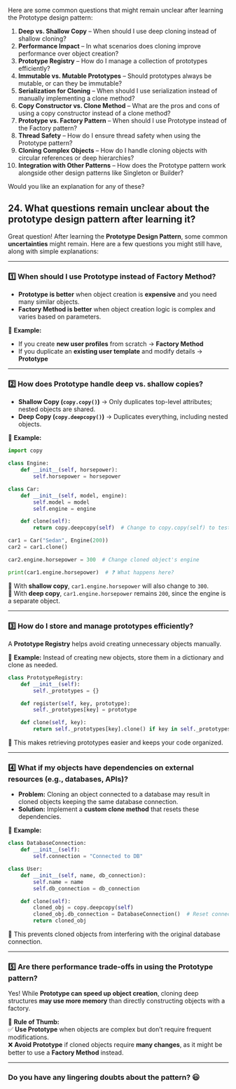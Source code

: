 Here are some common questions that might remain unclear after learning the Prototype design pattern:  

1. **Deep vs. Shallow Copy** – When should I use deep cloning instead of shallow cloning?  
2. **Performance Impact** – In what scenarios does cloning improve performance over object creation?  
3. **Prototype Registry** – How do I manage a collection of prototypes efficiently?  
4. **Immutable vs. Mutable Prototypes** – Should prototypes always be mutable, or can they be immutable?  
5. **Serialization for Cloning** – When should I use serialization instead of manually implementing a clone method?  
6. **Copy Constructor vs. Clone Method** – What are the pros and cons of using a copy constructor instead of a clone method?  
7. **Prototype vs. Factory Pattern** – When should I use Prototype instead of the Factory pattern?  
8. **Thread Safety** – How do I ensure thread safety when using the Prototype pattern?  
9. **Cloning Complex Objects** – How do I handle cloning objects with circular references or deep hierarchies?  
10. **Integration with Other Patterns** – How does the Prototype pattern work alongside other design patterns like Singleton or Builder?  

Would you like an explanation for any of these?






## 24. What questions remain unclear about the prototype design pattern after learning it?

Great question! After learning the **Prototype Design Pattern**, some common **uncertainties** might remain. Here are a few questions you might still have, along with simple explanations:  

---

### **1️⃣ When should I use Prototype instead of Factory Method?**  
- **Prototype is better** when object creation is **expensive** and you need many similar objects.  
- **Factory Method is better** when object creation logic is complex and varies based on parameters.  

📌 **Example:**  
- If you create **new user profiles** from scratch → **Factory Method**  
- If you duplicate an **existing user template** and modify details → **Prototype**  

---

### **2️⃣ How does Prototype handle deep vs. shallow copies?**  
- **Shallow Copy (`copy.copy()`)** → Only duplicates top-level attributes; nested objects are shared.  
- **Deep Copy (`copy.deepcopy()`)** → Duplicates everything, including nested objects.  

📌 **Example:**  
```python
import copy

class Engine:
    def __init__(self, horsepower):
        self.horsepower = horsepower

class Car:
    def __init__(self, model, engine):
        self.model = model
        self.engine = engine

    def clone(self):
        return copy.deepcopy(self)  # Change to copy.copy(self) to test shallow copy

car1 = Car("Sedan", Engine(200))
car2 = car1.clone()

car2.engine.horsepower = 300  # Change cloned object's engine

print(car1.engine.horsepower)  # ❓ What happens here?
```
🔹 With **shallow copy**, `car1.engine.horsepower` will also change to `300`.  
🔹 With **deep copy**, `car1.engine.horsepower` remains `200`, since the engine is a separate object.  

---

### **3️⃣ How do I store and manage prototypes efficiently?**  
A **Prototype Registry** helps avoid creating unnecessary objects manually.  

📌 **Example:** Instead of creating new objects, store them in a dictionary and clone as needed.  
```python
class PrototypeRegistry:
    def __init__(self):
        self._prototypes = {}

    def register(self, key, prototype):
        self._prototypes[key] = prototype

    def clone(self, key):
        return self._prototypes[key].clone() if key in self._prototypes else None
```
🔹 This makes retrieving prototypes easier and keeps your code organized.  

---

### **4️⃣ What if my objects have dependencies on external resources (e.g., databases, APIs)?**  
- **Problem:** Cloning an object connected to a database may result in cloned objects keeping the same database connection.  
- **Solution:** Implement a **custom clone method** that resets these dependencies.  

📌 **Example:**  
```python
class DatabaseConnection:
    def __init__(self):
        self.connection = "Connected to DB"

class User:
    def __init__(self, name, db_connection):
        self.name = name
        self.db_connection = db_connection

    def clone(self):
        cloned_obj = copy.deepcopy(self)
        cloned_obj.db_connection = DatabaseConnection()  # Reset connection
        return cloned_obj
```
🔹 This prevents cloned objects from interfering with the original database connection.  

---

### **5️⃣ Are there performance trade-offs in using the Prototype pattern?**  
Yes! While **Prototype can speed up object creation**, cloning deep structures **may use more memory** than directly constructing objects with a factory.  

📌 **Rule of Thumb:**  
✅ **Use Prototype** when objects are complex but don’t require frequent modifications.  
❌ **Avoid Prototype** if cloned objects require **many changes**, as it might be better to use a **Factory Method** instead.  

---

### **Do you have any lingering doubts about the pattern?** 😃